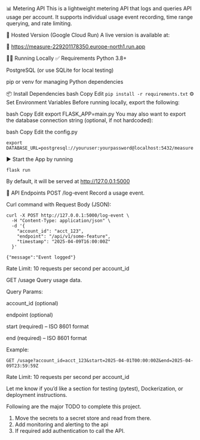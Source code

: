 📊 Metering API
This is a lightweight metering API that logs and queries API usage per account. It supports individual usage event recording, time range querying, and rate limiting.

🚀 Hosted Version (Google Cloud Run)
A live version is available at:

🔗 https://measure-229201178350.europe-north1.run.app

🧑‍💻 Running Locally
✅ Requirements
Python 3.8+

PostgreSQL (or use SQLite for local testing)

pip or venv for managing Python dependencies

📦 Install Dependencies
bash
Copy
Edit
```pip install -r requirements.txt```
⚙️ Set Environment Variables
Before running locally, export the following:

bash
Copy
Edit
export FLASK_APP=main.py
You may also want to export the database connection string (optional, if not hardcoded):

bash
Copy
Edit the config.py
```
export DATABASE_URL=postgresql://youruser:yourpassword@localhost:5432/measure

```
▶️ Start the App by running


```flask run```

By default, it will be served at http://127.0.0.1:5000

📡 API Endpoints
POST /log-event
Record a usage event.

Curl command with Request Body (JSON):


```
curl -X POST http://127.0.0.1:5000/log-event \
  -H "Content-Type: application/json" \
  -d '{
    "account_id": "acct_123",
    "endpoint": "/api/v1/some-feature",
    "timestamp": "2025-04-09T16:00:00Z"
  }'

{"message":"Event logged"}
```
Rate Limit: 10 requests per second per account_id

GET /usage
Query usage data.

Query Params:

account_id (optional)

endpoint (optional)

start (required) – ISO 8601 format

end (required) – ISO 8601 format

Example:


```GET /usage?account_id=acct_123&start=2025-04-01T00:00:00Z&end=2025-04-09T23:59:59Z```

Rate Limit: 10 requests per second per account_id

Let me know if you’d like a section for testing (pytest), Dockerization, or deployment instructions.


Following are the major TODO to complete this project.

1. Move the secrets to a secret store and read from there.
2. Add monitoring and alerting to the api
3. If required add authentication to call the API.